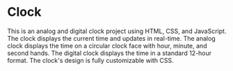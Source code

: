 # Clock
This is an analog and digital clock project using HTML, CSS, and JavaScript. The clock displays the current time and updates in real-time. The analog clock displays the time on a circular clock face with hour, minute, and second hands. The digital clock displays the time in a standard 12-hour format. The clock's design is fully customizable with CSS.
